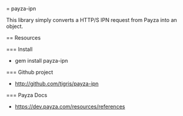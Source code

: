 = payza-ipn

This library simply converts a HTTP/S IPN request from Payza into an object.

== Resources

=== Install

* gem install payza-ipn

=== Github project

* http://github.com/tigris/payza-ipn

=== Payza Docs

* https://dev.payza.com/resources/references

